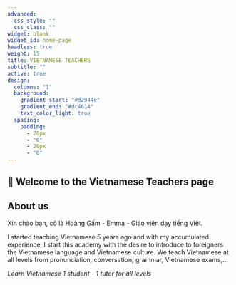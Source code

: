 ```yaml
---
advanced:
  css_style: ""
  css_class: ""
widget: blank
widget_id: home-page
headless: true
weight: 15
title: VIETNAMESE TEACHERS
subtitle: ""
active: true
design:
  columns: "1"
  background:
    gradient_start: "#d2944e"
    gradient_end: "#dc4614"
    text_color_light: true
  spacing:
    padding:
      - 20px
      - "0"
      - 20px
      - "0"
---
```

## 👋 Welcome to the Vietnamese Teachers page

## About us

Xin chào bạn, cô là Hoàng Gấm - Emma - Giáo viên dạy tiếng Việt.

I started teaching Vietnamese 5 years ago and with my accumulated experience, I start this academy with the desire to introduce to foreigners the Vietnamese language and Vietnamese culture. We teach Vietnamese at all levels from pronunciation, conversation, grammar, Vietnamese exams,...

*Learn Vietnamese 1 student - 1 tutor for all levels*